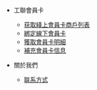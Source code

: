 

- 工聯會員卡

    - [获取綫上會員卡商戶列表](/member/mpay.member.merchant.query.md)
    - [綁定線下會員卡](/member/mpay.member.card.bind.md)
    - [獲取會員卡明細](/member/mpay.member.card.query.md)
    - [補充會員卡信息](/member/mpay.member.card.input.md)

- 關於我們
    - [联系方式](/link.md)

